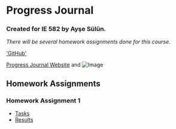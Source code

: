 # **Progress Journal**
### Created for IE 582 by Ayşe Sülün.

_There will be several homework assignments done for this course._

['GitHub'](https://github.com/BU-IE-582/fall21-nulusayse/blob/gh-pages/index.md/)

[Progress Journal Website](https://bu-ie-582.github.io/fall21-nulusayse/) and ![Image](src)

## Homework Assignments
### Homework Assignment 1
* [Tasks](files/IE582_Fall20_Homework_1.pdf)
* [Results](https://bu-ie-582.github.io/fall21-nulusayse/files/Homework1.html)

